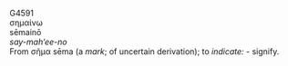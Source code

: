 G4591  
σημαίνω  
sēmainō  
*say-mah‘ee-no*  
From σῆμα sēma (a *mark*; of uncertain derivation); to *indicate:* -
signify.  
